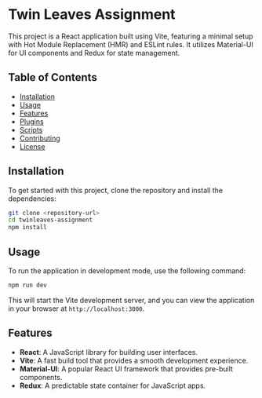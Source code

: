 # Twin Leaves Assignment

This project is a React application built using Vite, featuring a minimal setup with Hot Module Replacement (HMR) and ESLint rules. It utilizes Material-UI for UI components and Redux for state management.

## Table of Contents

- [Installation](#installation)
- [Usage](#usage)
- [Features](#features)
- [Plugins](#plugins)
- [Scripts](#scripts)
- [Contributing](#contributing)
- [License](#license)

## Installation

To get started with this project, clone the repository and install the dependencies:

```bash
git clone <repository-url>
cd twinleaves-assignment
npm install
```

## Usage

To run the application in development mode, use the following command:

```bash
npm run dev
```

This will start the Vite development server, and you can view the application in your browser at `http://localhost:3000`.

## Features

- **React**: A JavaScript library for building user interfaces.
- **Vite**: A fast build tool that provides a smooth development experience.
- **Material-UI**: A popular React UI framework that provides pre-built components.
- **Redux**: A predictable state container for JavaScript apps.
